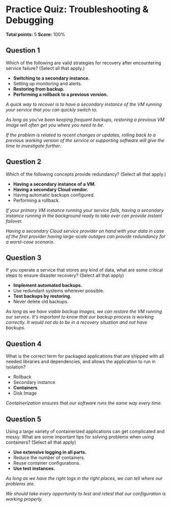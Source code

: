 # Practice Quiz: Troubleshooting & Debugging
**Total points:** 5
**Score:** 100%

## Question 1
Which of the following are valid strategies for recovery after encountering service failure? (Select all that apply.)

- **Switching to a secondary instance.**
- Setting up monitoring and alerts.
- **Restoring from backup.**
- **Performing a rollback to a previous version.**

*A quick way to recover is to have a secondary instance of the VM running your service that you can quickly switch to.*

*As long as you've been keeping frequent backups, restoring a previous VM image will often get you where you need to be.*

*If the problem is related to recent changes or updates, rolling back to a previous working version of the service or supporting software will give the time to investigate further.*

## Question 2
Which of the following concepts provide redundancy? (Select all that apply.)

- **Having a secondary instance of a VM.**
- **Having a secondary Cloud vendor.**
- Having automatic backups configured.
- Performing a rollback.

*If your primary VM instance running your service fails, having a secondary instance running in the background ready to take over can provide instant failover.*

*Having a secondary Cloud service provider on hand with your data in case of the first provider having large-scale outages can provide redundancy for a worst-case scenario.*

## Question 3
If you operate a service that stores any kind of data, what are some critical steps to ensure disaster recovery? (Select all that apply)

- **Implement automated backups.**
- Use redundant systems wherever possible.
- **Test backups by restoring.**
- Never delete old backups.

*As long as we have viable backup images, we can restore the VM running our service. It's important to know that our backup process is working correctly. It would not do to be in a recovery situation and not have backups.*

## Question 4
What is the correct term for packaged applications that are shipped with all needed libraries and dependencies, and allows the application to run in isolation?

- Rollback
- Secondary instance
- **Containers**
- Disk Image

*Containerization ensures that our software runs the same way every time.*

## Question 5
Using a large variety of containerized applications can get complicated and messy. What are some important tips for solving problems when using containers? (Select all that apply)

- **Use extensive logging in all parts.**
- Reduce the number of containers.
- Reuse container configurations.
- **Use test instances.**

*As long as we have the right logs in the right places, we can tell where our problems are.*

*We should take every opportunity to test and retest that our configuration is working properly.*